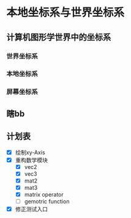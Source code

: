 # 本地坐标系与世界坐标系

## 计算机图形学世界中的坐标系

### 世界坐标系

### 本地坐标系

### 屏幕坐标系

## 瞎bb



## 计划表
- [x] 绘制xy-Axis
- [x] 重构数学模块
  - [x] vec2
  - [x] vec3
  - [x] mat2
  - [x] mat3
  - [x] matrix operator
  - [ ] gemotric function
- [x] 修正测试入口